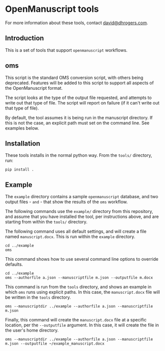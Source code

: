 # OpenManuscript tools

For more information about these tools, contact david@dhrogers.com.

## Introduction

This is a set of tools that support `openmanuscript` workflows.

## oms

This script is the standard OMS conversion script, with others being deprecated. Features will be added to this script to support all aspects of the OpenManuscript format.

The script looks at the type of the output file requested, and attempts to write out that type of file. The script will report on failure (if it can't write out that type of file).

By default, the tool assumes it is being run in the manuscript directory. If
this is not the case, an explicit path must set on the command line. See
examples below.


## Installation

These tools installs in the normal python way. From the `tools/` directory, run:

```
pip install .
```

## Example

The `example` directory contains a sample `openmanuscript` database, and two
output files - `` and `` - that show the results of the `oms` workflow.

The following commands use the `example/` directory from this repository, and assume 
that you have installed the tool, per instructions above, and are starting from 
within the `tools/` directory. 

The following command uses all default settings, and will create a file named `manuscript.docx`. 
This is run within the `example` directory.

```
cd ../example
oms
```

This command shows how to use several command line options to override defaults.

```
cd ../example
oms --authorfile a.json --manuscriptfile m.json --outputfile m.docx
```

This command is run from the `tools` directory, and shows an example in which
`oms` runs using explicit paths. In this case, the `manuscript.docx` file will
be written in the `tools` directory.

```
oms --manuscriptdir ../example --authorfile a.json --manuscriptfile m.json
```

Finally, this command will create the `manuscript.docx` file at a specific
location, per the `--outputfile` argument. In this case, it will create the file
in the user's home directory.

```
oms --manuscriptdir ../example --authorfile a.json --manuscriptfile m.json --outputfile ~/example_manuscript.docx
```
